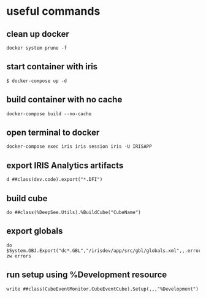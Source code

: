 # useful commands

## clean up docker 
```
docker system prune -f
```

## start container with iris
```
$ docker-compose up -d
```

## build container with no cache
```
docker-compose build --no-cache
```

## open terminal to docker
```
docker-compose exec iris iris session iris -U IRISAPP
```
## export IRIS Analytics artifacts
```
d ##class(dev.code).export("*.DFI")
```
## build cube
```
do ##class(%DeepSee.Utils).%BuildCube("CubeName")
```
## export globals
```
do $System.OBJ.Export("dc*.GBL","/irisdev/app/src/gbl/globals.xml",,.errors)
zw errors
```

## run setup using %Development resource
```
write ##class(CubeEventMonitor.CubeEventCube).Setup(,,,"%Development")
```
